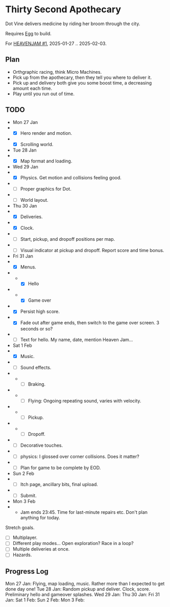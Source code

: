 # Thirty Second Apothecary

Dot Vine delivers medicine by riding her broom through the city.

Requires [Egg](https://github.com/aksommerville/egg) to build.

For [HEAVENJAM #1](https://itch.io/jam/heavenjam-1), 2025-01-27 .. 2025-02-03.

## Plan

- Orthgraphic racing, think Micro Machines.
- Pick up from the apothecary, then they tell you where to deliver it.
- Pick up and delivery both give you some boost time, a decreasing amount each time.
- Play until you run out of time.

## TODO

- Mon 27 Jan
- - [x] Hero render and motion.
- - [x] Scrolling world.
- Tue 28 Jan
- - [x] Map format and loading.
- Wed 29 Jan
- - [x] Physics. Get motion and collisions feeling good.
- - [ ] Proper graphics for Dot.
- - [ ] World layout.
- Thu 30 Jan
- - [x] Deliveries.
- - [x] Clock.
- - [ ] Start, pickup, and dropoff positions per map.
- - [ ] Visual indicator at pickup and dropoff. Report score and time bonus.
- Fri 31 Jan
- - [x] Menus.
- - - [x] Hello
- - - [x] Game over
- - [x] Persist high score.
- - [x] Fade out after game ends, then switch to the game over screen. 3 seconds or so?
- - [ ] Text for hello. My name, date, mention Heaven Jam...
- Sat 1 Feb
- - [x] Music.
- - [ ] Sound effects.
- - - [ ] Braking.
- - - [ ] Flying: Ongoing repeating sound, varies with velocity.
- - - [ ] Pickup.
- - - [ ] Dropoff.
- - [ ] Decorative touches.
- - [ ] physics: I glossed over corner collisions. Does it matter?
- - [ ] Plan for game to be complete by EOD.
- Sun 2 Feb
- - [ ] Itch page, ancillary bits, final upload.
- - [ ] Submit.
- Mon 3 Feb
- - Jam ends 23:45. Time for last-minute repairs etc. Don't plan anything for today.

Stretch goals.
- [ ] Multiplayer.
- [ ] Different play modes... Open exploration? Race in a loop?
- [ ] Multiple deliveries at once.
- [ ] Hazards.

## Progress Log

Mon 27 Jan: Flying, map loading, music. Rather more than I expected to get done day one!
Tue 28 Jan: Random pickup and deliver. Clock, score. Preliminary hello and gameover splashes.
Wed 29 Jan: 
Thu 30 Jan: 
Fri 31 Jan: 
Sat 1 Feb: 
Sun 2 Feb: 
Mon 3 Feb: 
